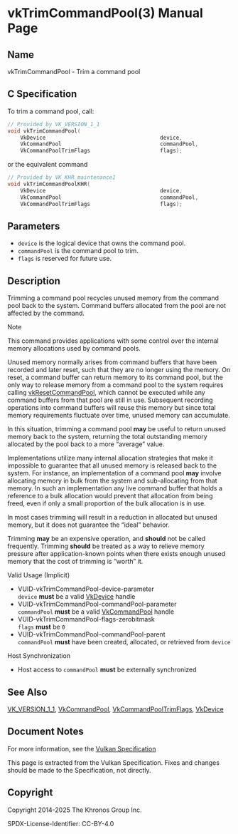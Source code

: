 # vkTrimCommandPool(3) Manual Page

## Name

vkTrimCommandPool - Trim a command pool



## [](#_c_specification)C Specification

To trim a command pool, call:

```c++
// Provided by VK_VERSION_1_1
void vkTrimCommandPool(
    VkDevice                                    device,
    VkCommandPool                               commandPool,
    VkCommandPoolTrimFlags                      flags);
```

or the equivalent command

```c++
// Provided by VK_KHR_maintenance1
void vkTrimCommandPoolKHR(
    VkDevice                                    device,
    VkCommandPool                               commandPool,
    VkCommandPoolTrimFlags                      flags);
```

## [](#_parameters)Parameters

- `device` is the logical device that owns the command pool.
- `commandPool` is the command pool to trim.
- `flags` is reserved for future use.

## [](#_description)Description

Trimming a command pool recycles unused memory from the command pool back to the system. Command buffers allocated from the pool are not affected by the command.

Note

This command provides applications with some control over the internal memory allocations used by command pools.

Unused memory normally arises from command buffers that have been recorded and later reset, such that they are no longer using the memory. On reset, a command buffer can return memory to its command pool, but the only way to release memory from a command pool to the system requires calling [vkResetCommandPool](https://registry.khronos.org/vulkan/specs/latest/man/html/vkResetCommandPool.html), which cannot be executed while any command buffers from that pool are still in use. Subsequent recording operations into command buffers will reuse this memory but since total memory requirements fluctuate over time, unused memory can accumulate.

In this situation, trimming a command pool **may** be useful to return unused memory back to the system, returning the total outstanding memory allocated by the pool back to a more “average” value.

Implementations utilize many internal allocation strategies that make it impossible to guarantee that all unused memory is released back to the system. For instance, an implementation of a command pool **may** involve allocating memory in bulk from the system and sub-allocating from that memory. In such an implementation any live command buffer that holds a reference to a bulk allocation would prevent that allocation from being freed, even if only a small proportion of the bulk allocation is in use.

In most cases trimming will result in a reduction in allocated but unused memory, but it does not guarantee the “ideal” behavior.

Trimming **may** be an expensive operation, and **should** not be called frequently. Trimming **should** be treated as a way to relieve memory pressure after application-known points when there exists enough unused memory that the cost of trimming is “worth” it.

Valid Usage (Implicit)

- [](#VUID-vkTrimCommandPool-device-parameter)VUID-vkTrimCommandPool-device-parameter  
  `device` **must** be a valid [VkDevice](https://registry.khronos.org/vulkan/specs/latest/man/html/VkDevice.html) handle
- [](#VUID-vkTrimCommandPool-commandPool-parameter)VUID-vkTrimCommandPool-commandPool-parameter  
  `commandPool` **must** be a valid [VkCommandPool](https://registry.khronos.org/vulkan/specs/latest/man/html/VkCommandPool.html) handle
- [](#VUID-vkTrimCommandPool-flags-zerobitmask)VUID-vkTrimCommandPool-flags-zerobitmask  
  `flags` **must** be `0`
- [](#VUID-vkTrimCommandPool-commandPool-parent)VUID-vkTrimCommandPool-commandPool-parent  
  `commandPool` **must** have been created, allocated, or retrieved from `device`

Host Synchronization

- Host access to `commandPool` **must** be externally synchronized

## [](#_see_also)See Also

[VK\_VERSION\_1\_1](https://registry.khronos.org/vulkan/specs/latest/man/html/VK_VERSION_1_1.html), [VkCommandPool](https://registry.khronos.org/vulkan/specs/latest/man/html/VkCommandPool.html), [VkCommandPoolTrimFlags](https://registry.khronos.org/vulkan/specs/latest/man/html/VkCommandPoolTrimFlags.html), [VkDevice](https://registry.khronos.org/vulkan/specs/latest/man/html/VkDevice.html)

## [](#_document_notes)Document Notes

For more information, see the [Vulkan Specification](https://registry.khronos.org/vulkan/specs/latest/html/vkspec.html#vkTrimCommandPool)

This page is extracted from the Vulkan Specification. Fixes and changes should be made to the Specification, not directly.

## [](#_copyright)Copyright

Copyright 2014-2025 The Khronos Group Inc.

SPDX-License-Identifier: CC-BY-4.0